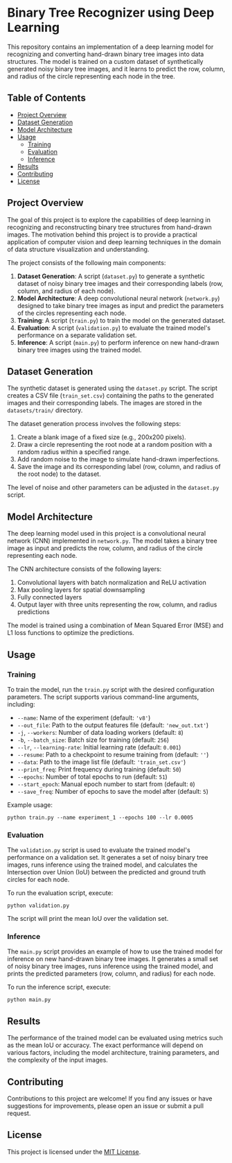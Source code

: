 # Binary Tree Recognizer using Deep Learning

This repository contains an implementation of a deep learning model for recognizing and converting hand-drawn binary tree images into data structures. The model is trained on a custom dataset of synthetically generated noisy binary tree images, and it learns to predict the row, column, and radius of the circle representing each node in the tree.

## Table of Contents

- [Project Overview](#project-overview)
- [Dataset Generation](#dataset-generation)
- [Model Architecture](#model-architecture)
- [Usage](#usage)
  - [Training](#training)
  - [Evaluation](#evaluation)
  - [Inference](#inference)
- [Results](#results)
- [Contributing](#contributing)
- [License](#license)

## Project Overview

The goal of this project is to explore the capabilities of deep learning in recognizing and reconstructing binary tree structures from hand-drawn images. The motivation behind this project is to provide a practical application of computer vision and deep learning techniques in the domain of data structure visualization and understanding.

The project consists of the following main components:

1. **Dataset Generation**: A script (`dataset.py`) to generate a synthetic dataset of noisy binary tree images and their corresponding labels (row, column, and radius of each node).
2. **Model Architecture**: A deep convolutional neural network (`network.py`) designed to take binary tree images as input and predict the parameters of the circles representing each node.
3. **Training**: A script (`train.py`) to train the model on the generated dataset.
4. **Evaluation**: A script (`validation.py`) to evaluate the trained model's performance on a separate validation set.
5. **Inference**: A script (`main.py`) to perform inference on new hand-drawn binary tree images using the trained model.

## Dataset Generation

The synthetic dataset is generated using the `dataset.py` script. The script creates a CSV file (`train_set.csv`) containing the paths to the generated images and their corresponding labels. The images are stored in the `datasets/train/` directory.

The dataset generation process involves the following steps:

1. Create a blank image of a fixed size (e.g., 200x200 pixels).
2. Draw a circle representing the root node at a random position with a random radius within a specified range.
3. Add random noise to the image to simulate hand-drawn imperfections.
4. Save the image and its corresponding label (row, column, and radius of the root node) to the dataset.

The level of noise and other parameters can be adjusted in the `dataset.py` script.

## Model Architecture

The deep learning model used in this project is a convolutional neural network (CNN) implemented in `network.py`. The model takes a binary tree image as input and predicts the row, column, and radius of the circle representing each node.

The CNN architecture consists of the following layers:

1. Convolutional layers with batch normalization and ReLU activation
2. Max pooling layers for spatial downsampling
3. Fully connected layers
4. Output layer with three units representing the row, column, and radius predictions

The model is trained using a combination of Mean Squared Error (MSE) and L1 loss functions to optimize the predictions.

## Usage

### Training

To train the model, run the `train.py` script with the desired configuration parameters. The script supports various command-line arguments, including:

- `--name`: Name of the experiment (default: `'v8'`)
- `--out_file`: Path to the output features file (default: `'new_out.txt'`)
- `-j`, `--workers`: Number of data loading workers (default: `8`)
- `-b`, `--batch_size`: Batch size for training (default: `256`)
- `--lr`, `--learning-rate`: Initial learning rate (default: `0.001`)
- `--resume`: Path to a checkpoint to resume training from (default: `''`)
- `--data`: Path to the image list file (default: `'train_set.csv'`)
- `--print_freq`: Print frequency during training (default: `50`)
- `--epochs`: Number of total epochs to run (default: `51`)
- `--start_epoch`: Manual epoch number to start from (default: `0`)
- `--save_freq`: Number of epochs to save the model after (default: `5`)

Example usage:

```
python train.py --name experiment_1 --epochs 100 --lr 0.0005
```

### Evaluation

The `validation.py` script is used to evaluate the trained model's performance on a validation set. It generates a set of noisy binary tree images, runs inference using the trained model, and calculates the Intersection over Union (IoU) between the predicted and ground truth circles for each node.

To run the evaluation script, execute:

```
python validation.py
```

The script will print the mean IoU over the validation set.

### Inference

The `main.py` script provides an example of how to use the trained model for inference on new hand-drawn binary tree images. It generates a small set of noisy binary tree images, runs inference using the trained model, and prints the predicted parameters (row, column, and radius) for each node.

To run the inference script, execute:

```
python main.py
```

## Results

The performance of the trained model can be evaluated using metrics such as the mean IoU or accuracy. The exact performance will depend on various factors, including the model architecture, training parameters, and the complexity of the input images.

## Contributing

Contributions to this project are welcome! If you find any issues or have suggestions for improvements, please open an issue or submit a pull request.

## License

This project is licensed under the [MIT License](LICENSE).